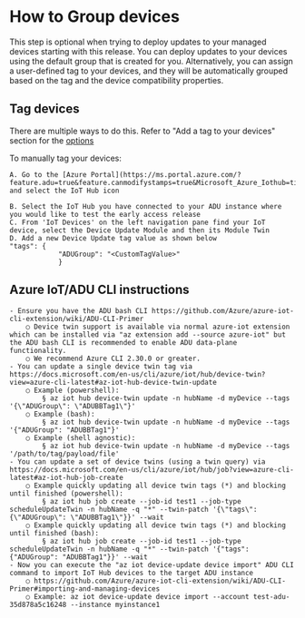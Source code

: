 # How to Group devices

This step is optional when trying to deploy updates to your managed devices starting with this release. You can deploy updates to your devices using the default group that is created for you. Alternatively, you can assign a user-defined tag to your devices, and they will be automatically grouped based on the tag and the device compatibility properties. 

## Tag devices

There are multiple ways to do this. Refer to "Add a tag to your devices" section for the [options](https://docs.microsoft.com/en-us/azure/iot-hub-device-update/create-update-group)

To manually tag your devices:

    A. Go to the [Azure Portal](https://ms.portal.azure.com/?feature.adu=true&feature.canmodifystamps=true&Microsoft_Azure_Iothub=tip1&Microsoft_Azure_ADU_Diagnostic=true) and select the IoT Hub icon
	
	B. Select the IoT Hub you have connected to your ADU instance where you would like to test the early access release
	C. From 'IoT Devices' on the left navigation pane find your IoT device, select the Device Update Module and then its Module Twin 
	D. Add a new Device Update tag value as shown below
	"tags": {
	            "ADUGroup": "<CustomTagValue>"
	            }

## Azure IoT/ADU CLI instructions

	- Ensure you have the ADU bash CLI https://github.com/Azure/azure-iot-cli-extension/wiki/ADU-CLI-Primer  
		○ Device twin support is available via normal azure-iot extension which can be installed via "az extension add --source azure-iot" but the ADU bash CLI is recommended to enable ADU data-plane functionality.
		○ We recommend Azure CLI 2.30.0 or greater.
	- You can update a single device twin tag via https://docs.microsoft.com/en-us/cli/azure/iot/hub/device-twin?view=azure-cli-latest#az-iot-hub-device-twin-update
		○ Example (powershell): 
			§ az iot hub device-twin update -n hubName -d myDevice --tags '{\"ADUGroup\": \"ADUBBTag1\"}'
		○ Example (bash):  
			§ az iot hub device-twin update -n hubName -d myDevice --tags '{"ADUGroup": "ADUBBTag1"}'
		○ Example (shell agnostic): 
			§ az iot hub device-twin update -n hubName -d myDevice --tags '/path/to/tag/payload/file'
	- You can update a set of device twins (using a twin query) via https://docs.microsoft.com/en-us/cli/azure/iot/hub/job?view=azure-cli-latest#az-iot-hub-job-create
		○ Example quickly updating all device twin tags (*) and blocking until finished (powershell): 
			§ az iot hub job create --job-id test1 --job-type scheduleUpdateTwin -n hubName -q "*" --twin-patch '{\"tags\":{\"ADUGroup\": \"ADUBBTag1\"}}' --wait
		○ Example quickly updating all device twin tags (*) and blocking until finished (bash):
			§ az iot hub job create --job-id test1 --job-type scheduleUpdateTwin -n hubName -q "*" --twin-patch '{"tags":{"ADUGroup": "ADUBBTag1"}}' --wait
	- Now you can execute the "az iot device-update device import" ADU CLI command to import IoT Hub devices to the target ADU instance
		○ https://github.com/Azure/azure-iot-cli-extension/wiki/ADU-CLI-Primer#importing-and-managing-devices
		○ Example: az iot device-update device import --account test-adu-35d878a5c16248 --instance myinstance1
		



